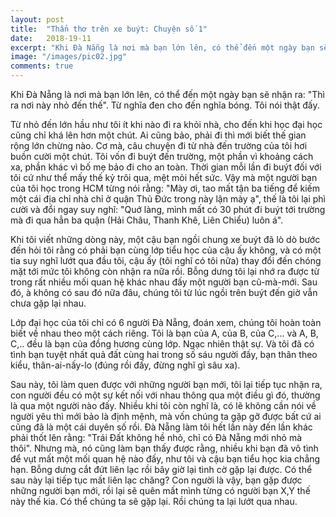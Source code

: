 ```yaml
---
layout: post
title:  "Thẩn thơ trên xe buýt: Chuyện số 1"
date:   2018-19-11
excerpt: "Khi Đà Nẵng là nơi mà bạn lớn lên, có thể đến một ngày bạn sẽ nhận ra: "Thì ra nơi này nhỏ đến thế"..."
image: "/images/pic02.jpg"
comments: true
---
```


Khi Đà Nẵng là nơi mà bạn lớn lên, có thể đến một ngày bạn sẽ nhận ra: "Thì ra nơi này nhỏ đến thế". Từ nghĩa đen cho đến nghĩa bóng. Tôi nói thật đấy.

Từ nhỏ đến lớn hầu như tôi ít khi nào đi ra khỏi nhà, cho đến khi học đại học cũng chỉ khá lên hơn một chút. Ai cũng bảo, phải đi thì mới biết thế gian rộng lớn chừng nào. Cơ mà, câu chuyện đi từ nhà đến trường của tôi hơi buồn cười một chút. Tôi vốn đi buýt đến trường, một phần vì khoảng cách xa, phần khác vì bố mẹ bảo đi cho an toàn. Thời gian mỗi lần đi buýt đối với tôi cứ như thể mấy thế kỷ trôi qua, mệt mỏi hết sức. Vậy mà một người bạn của tôi học trong HCM từng nói rằng: "Mày ơi, tao mất tận ba tiếng để kiếm một cái địa chỉ nhà chỉ ở quận Thủ Đức trong này lận mày ạ", thế là tôi lại phì cười và đổi ngay suy nghĩ: "Quớ làng, mình mất có 30 phút đi buýt tới trường mà đi qua hẳn ba quận (Hải Châu, Thanh Khê, Liên Chiểu) luôn á".

Khi tôi viết những dòng này, một cậu bạn ngồi chung xe buýt đã lò dò bước đến hỏi tôi rằng có phải bạn cùng lớp tiểu học của cậu ấy không, và có một tia suy nghĩ lướt qua đầu tôi, cậu ấy (tôi nghĩ có tôi nữa) thay đổi đến chóng mặt tới mức tôi không còn nhận ra nữa rồi. Bỗng dưng tôi lại nhớ ra được từ trong rất nhiều mối quan hệ khác nhau đấy một người bạn cũ-mà-mới. Sau đó, à không có sau đó nữa đâu, chúng tôi từ lúc ngồi trên buýt đến giờ vẫn chưa gặp lại nhau.

Lớp đại học của tôi chỉ có 6 người Đà Nẵng, đoán xem, chúng tôi hoàn toàn biết về nhau theo một cách riêng. Tôi là bạn của A, của B, của C,... và A, B, C,.. đều là bạn của đồng hương cùng lớp. Ngạc nhiên thật sự. Và tôi đã có tình bạn tuyệt nhất quả đất cùng hai trong số sáu người đấy, bạn thân theo kiểu, thân-ai-nấy-lo (đúng rồi đấy, đừng nghĩ gì sâu xa).

Sau này, tôi làm quen được với những người bạn mới, tôi lại tiếp tục nhận ra, con người đều có một sự kết nối với nhau thông qua một điều gì đó, thường là qua một người nào đấy. Nhiều khi tôi còn nghĩ là, có lẽ không cần nói về người yêu thì mới bảo là định mệnh, mà vốn chúng ta gặp gỡ được bất cứ ai cũng đã là một cái duyên số rồi. Đà Nẵng làm tôi hết lần này đến lần khác phải thốt lên rằng: "Trái Đất không hề nhỏ, chỉ có Đà Nẵng mới nhỏ mà thôi". Nhưng mà, nó cũng làm bạn thấy được rằng, nhiều khi bạn đã vô tình để vụt mất một mối quan hệ nào đấy, như tôi và cậu bạn tiểu học kia chẳng hạn. Bỗng dưng cắt đứt liên lạc rồi bây giờ lại tình cờ gặp lại được. Có thể sau này lại tiếp tục mất liên lạc chăng? Con người là vậy, bạn gặp được những người bạn mới, rồi lại sẽ quên mất mình từng có người bạn X,Y thế này thế kia. Có thể chúng ta sẽ gặp lại. Rồi chúng ta lại lướt qua nhau.
